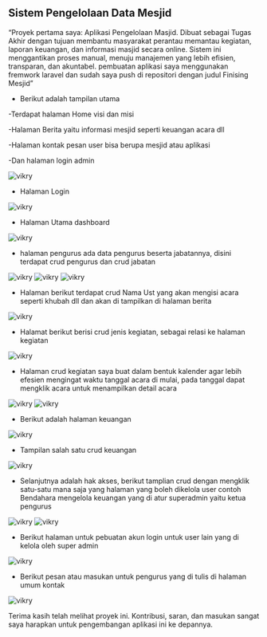 ## Sistem Pengelolaan Data Mesjid
“Proyek pertama saya: Aplikasi Pengelolaan Masjid. Dibuat sebagai Tugas Akhir dengan tujuan membantu masyarakat perantau memantau kegiatan, laporan keuangan, dan informasi masjid secara online. Sistem ini menggantikan proses manual, menuju manajemen yang lebih efisien, transparan, dan akuntabel. pembuatan aplikasi saya menggunakan fremwork laravel dan sudah saya push di repositori dengan judul Finising Mesjid”

* Berikut adalah tampilan utama
  
-Terdapat halaman Home visi dan misi

-Halaman Berita yaitu informasi mesjid seperti keuangan acara dll

-Halaman kontak pesan user bisa berupa mesjid atau aplikasi

-Dan halaman login admin

![vikry](img/Home.PNG)

* Halaman Login
  
![vikry](img/login.PNG)

* Halaman Utama dashboard
  
![vikry](img/dasbord.PNG)

* halaman pengurus ada data pengurus beserta jabatannya, disini terdapat crud pengurus dan crud jabatan
  
![vikry](img/pengurus.PNG)
![vikry](img/createjabatan.PNG)
![vikry](img/createpengurus.PNG)

* Halaman berikut terdapat crud Nama Ust yang akan mengisi acara seperti khubah dll dan akan di tampilkan di halaman berita
  
![vikry](img/ust.PNG)

* Halamat berikut berisi crud jenis kegiatan, sebagai relasi ke halaman kegiatan
  
![vikry](img/kegiatan.PNG)

* Halaman crud kegiatan saya buat dalam bentuk kalender agar lebih efesien mengingat waktu tanggal acara di mulai, pada tanggal dapat mengklik acara untuk menampilkan detail acara
  
![vikry](img/tangal.PNG)
![vikry](img/tgcrud.PNG)

* Berikut adalah halaman keuangan
  
![vikry](img/keuangan.PNG)

* Tampilan salah satu crud keuangan
  
![vikry](img/mesjid.PNG) 

* Selanjutnya adalah hak akses, berikut tamplian crud dengan mengklik satu-satu mana saja yang halaman yang boleh dikelola user contoh Bendahara mengelola keuangan yang di atur superadmin yaitu ketua pengurus
  
![vikry](img/role.PNG)
![vikry](img/rolrole.PNG)

* Berikut halaman untuk pebuatan akun login untuk user lain yang di kelola oleh super admin
  
![vikry](img/login.PNG)

* Berikut pesan atau masukan untuk pengurus yang di tulis di halaman umum kontak
  
![vikry](img/pesan.PNG)

Terima kasih telah melihat proyek ini. Kontribusi, saran, dan masukan sangat saya harapkan untuk pengembangan aplikasi ini ke depannya.

